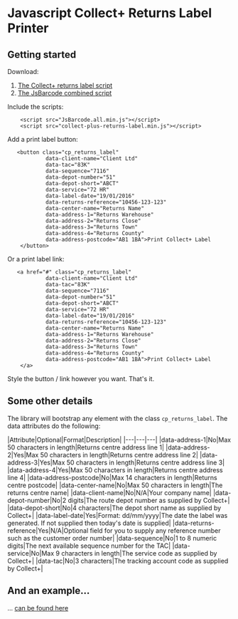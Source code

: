 # Javascript Collect+ Returns Label Printer
 
## Getting started

Download:
 
1. [The Collect+ returns label script](https://github.com/nine-lives/collect-plus-return-labels-js/collect-plus-returns-label.min.js) 
1. [The JsBarcode combined script](https://github.com/lindell/JsBarcode/releases/tag/1.6.1)

Include the scripts:

```
    <script src="JsBarcode.all.min.js"></script>
    <script src="collect-plus-returns-label.min.js"></script>
```
Add a print label button:

```
   <button class="cp_returns_label"
            data-client-name="Client Ltd"
            data-tac="83K"
            data-sequence="7116"
            data-depot-number="51"
            data-depot-short="ABCT"
            data-service="72 HR"
            data-label-date="19/01/2016"
            data-returns-reference="10456-123-123"
            data-center-name="Returns Name"
            data-address-1="Returns Warehouse"
            data-address-2="Returns Close"
            data-address-3="Returns Town"
            data-address-4="Returns County"
            data-address-postcode="AB1 1BA">Print Collect+ Label
    </button>
```

Or a print label link:

```
   <a href="#" class="cp_returns_label"
            data-client-name="Client Ltd"
            data-tac="83K"
            data-sequence="7116"
            data-depot-number="51"
            data-depot-short="ABCT"
            data-service="72 HR"
            data-label-date="19/01/2016"
            data-returns-reference="10456-123-123"
            data-center-name="Returns Name"
            data-address-1="Returns Warehouse"
            data-address-2="Returns Close"
            data-address-3="Returns Town"
            data-address-4="Returns County"
            data-address-postcode="AB1 1BA">Print Collect+ Label
    </a>
```

Style the button / link however you want. That's it.

## Some other details

The library will bootstrap any element with the class ```cp_returns_label```. The data attributes do the following:

|Attribute|Optional|Format|Description|
|---|---|---|
|data-address-1|No|Max 50 characters in length|Returns centre address line 1|
|data-address-2|Yes|Max 50 characters in length|Returns centre address line 2|
|data-address-3|Yes|Max 50 characters in length|Returns centre address line 3|
|data-address-4|Yes|Max 50 characters in length|Returns centre address line 4|
|data-address-postcode|No|Max 14 characters in length|Returns centre postcode|
|data-center-name|No|Max 50 characters in length|The returns centre name|
|data-client-name|No|N/A|Your company name|
|data-depot-number|No|2 digits|The route depot number as supplied by Collect+|
|data-depot-short|No|4 characters|The depot short name as supplied by Collect+|
|data-label-date|Yes|Format: dd/mm/yyyy|The date the label was generated. If not supplied then today's date is supplied|
|data-returns-reference|Yes|N/A|Optional field for you to supply any reference number such as the customer order number|
|data-sequence|No|1 to 8 numeric digits|The next available sequence number for the TAC|
|data-service|No|Max 9 characters in length|The service code as supplied by Collect+|
|data-tac|No|3 characters|The tracking account code as supplied by Collect+|

## And an example...

... [can be found here](#)



